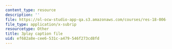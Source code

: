 ```yaml
---
content_type: resource
description: ''
file: https://ol-ocw-studio-app-qa.s3.amazonaws.com/courses/res-18-006-calculus-revisited-single-variable-calculus-fall-2010/ef682a8ecee6531ca479546f273cd8fd_GqVQTRb-QoA.vtt
file_type: application/x-subrip
resourcetype: Other
title: 3play caption file
uid: ef682a8e-cee6-531c-a479-546f273cd8fd
---
```

